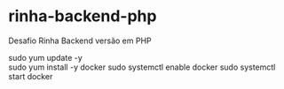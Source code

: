 # rinha-backend-php
Desafio Rinha Backend versão em PHP

sudo yum update -y  
sudo yum install -y docker
sudo systemctl enable docker
sudo systemctl start docker
